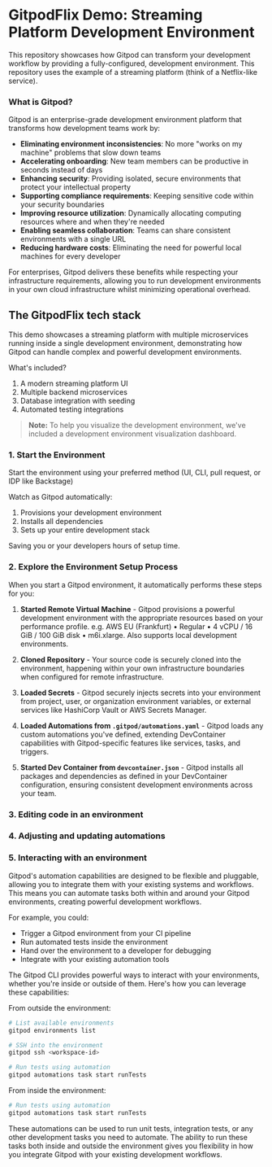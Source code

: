 # GitpodFlix Demo: Streaming Platform Development Environment

This repository showcases how Gitpod can transform your development workflow by providing a fully-configured, development environment. This repository uses the example of a streaming platform (think of a Netflix-like service).

<!-- Include list of services included in this repo -->

### What is Gitpod?

Gitpod is an enterprise-grade development environment platform that transforms how development teams work by:

- **Eliminating environment inconsistencies**: No more "works on my machine" problems that slow down teams
- **Accelerating onboarding**: New team members can be productive in seconds instead of days
- **Enhancing security**: Providing isolated, secure environments that protect your intellectual property
- **Supporting compliance requirements**: Keeping sensitive code within your security boundaries
- **Improving resource utilization**: Dynamically allocating computing resources where and when they're needed
- **Enabling seamless collaboration**: Teams can share consistent environments with a single URL
- **Reducing hardware costs**: Eliminating the need for powerful local machines for every developer

For enterprises, Gitpod delivers these benefits while respecting your infrastructure requirements, allowing you to run development environments in your own cloud infrastructure whilst minimizing operational overhead.

## The GitpodFlix tech stack

This demo showcases a streaming platform with multiple microservices running inside a single development environment, demonstrating how Gitpod can handle complex and powerful development environments.

What's included?

1. A modern streaming platform UI
2. Multiple backend microservices
3. Database integration with seeding
4. Automated testing integrations

> **Note:** To help you visualize the development environment, we've included a development environment visualization dashboard.

### 1. Start the Environment

Start the environment using your preferred method (UI, CLI, pull request, or IDP like Backstage)

Watch as Gitpod automatically:

1. Provisions your development environment
2. Installs all dependencies
3. Sets up your entire development stack

Saving you or your developers hours of setup time.

### 2. Explore the Environment Setup Process

When you start a Gitpod environment, it automatically performs these steps for you:

<!-- TODO: Add environment details page -->

1. **Started Remote Virtual Machine** - Gitpod provisions a powerful development environment with the appropriate resources based on your performance profile. e.g. AWS EU (Frankfurt) • Regular • 4 vCPU / 16 GiB / 100 GiB disk • m6i.xlarge. Also supports local development environments.

2. **Cloned Repository** - Your source code is securely cloned into the environment, happening within your own infrastructure boundaries when configured for remote infrastructure.

3. **Loaded Secrets** - Gitpod securely injects secrets into your environment from project, user, or organization environment variables, or external services like HashiCorp Vault or AWS Secrets Manager.

4. **Loaded Automations from `.gitpod/automations.yaml`** - Gitpod loads any custom automations you've defined, extending DevContainer capabilities with Gitpod-specific features like services, tasks, and triggers.

5. **Started Dev Container from `devcontainer.json`** - Gitpod installs all packages and dependencies as defined in your DevContainer configuration, ensuring consistent development environments across your team.

<!-- TODO: Add image of where source code is secured -->

### 3. Editing code in an environment

<!-- TODO -->

### 4. Adjusting and updating automations

<!-- TODO   -->

### 5. Interacting with an environment

Gitpod's automation capabilities are designed to be flexible and pluggable, allowing you to integrate them with your existing systems and workflows. This means you can automate tasks both within and around your Gitpod environments, creating powerful development workflows.

For example, you could:

- Trigger a Gitpod environment from your CI pipeline
- Run automated tests inside the environment
- Hand over the environment to a developer for debugging
- Integrate with your existing automation tools

The Gitpod CLI provides powerful ways to interact with your environments, whether you're inside or outside of them. Here's how you can leverage these capabilities:

From outside the environment:

```bash
# List available environments
gitpod environments list

# SSH into the environment
gitpod ssh <workspace-id>

# Run tests using automation
gitpod automations task start runTests
```

From inside the environment:

```bash
# Run tests using automation
gitpod automations task start runTests
```

These automations can be used to run unit tests, integration tests, or any other development tasks you need to automate. The ability to run these tasks both inside and outside the environment gives you flexibility in how you integrate Gitpod with your existing development workflows.

<!-- ---

2. **View the Development Dashboard**
   - Navigate to the development environment visualization
   - Observe the real-time service graph showing all microservices
   - Notice how services communicate and interact

### 2. Modify and Observe Changes

1. **Adjust Automation Configuration**

   - Open `.gitpod.yml`
   - Modify service configurations
   - Watch how changes affect the running environment

2. **Interact with the Streaming Platform**
   - Browse the Gitpodflix interface
   - Search for content
   - Create a user profile
   - Add items to your watchlist

### 3. Development Workflow Demonstration

1. **Make Code Changes**

   - Modify a service's functionality
   - See changes reflected in real-time
   - Test the modified service

2. **Run Tests**

   - Execute unit tests
   - Run integration tests
   - View test coverage reports

### 4. Advanced Features

1. **Database Operations**

   - View database schemas
   - Run migrations
   - Seed sample data

2. **Service Monitoring**
   - Monitor service health
   - View communication patterns
   - Analyze performance metrics

## 🛠️ Technical Stack

- **Frontend**: React, D3.js
- **Backend**: Node.js, Express
- **Database**: PostgreSQL
- **Testing**: Jest
- **Visualization**: D3.js

## 📚 Additional Resources

- [Gitpod Documentation](https://www.gitpod.io/docs)
- [Gitpod Flex Features](https://www.gitpod.io/flex)
- [Getting Started Guide](https://www.gitpod.io/docs/getting-started)

## 🤝 Contributing

This demo is designed to showcase Gitpod Flex capabilities. Feel free to fork and modify it for your own demonstrations!

## 📝 License

This project is licensed under the MIT License - see the [LICENSE](LICENSE) file for details. -->
